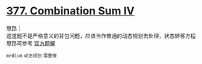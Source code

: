 # [377. Combination Sum IV](https://leetcode.com/problems/combination-sum-iv/)

思路：  
这道题不是严格意义的背包问题，应该当作普通的动态规划去处理，状态转移方程思路可参考 [官方题解](https://leetcode-cn.com/problems/combination-sum-iv/solution/zu-he-zong-he-iv-by-leetcode-solution-q8zv/) 



`medium` `动态规划` `需重做`